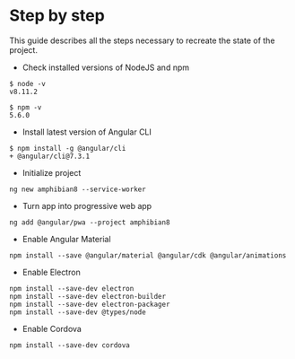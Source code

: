 # Step by step

This guide describes all the steps necessary to recreate the state of the project.

* Check installed versions of NodeJS and npm

```
$ node -v
v8.11.2
```
```
$ npm -v
5.6.0
```

* Install latest version of Angular CLI

```
$ npm install -g @angular/cli
+ @angular/cli@7.3.1
```

* Initialize project

```
ng new amphibian8 --service-worker
```

* Turn app into progressive web app

```
ng add @angular/pwa --project amphibian8
```

* Enable Angular Material

```
npm install --save @angular/material @angular/cdk @angular/animations
```

* Enable Electron

```
npm install --save-dev electron
npm install --save-dev electron-builder
npm install --save-dev electron-packager
npm install --save-dev @types/node
```

* Enable Cordova

```
npm install --save-dev cordova
```
